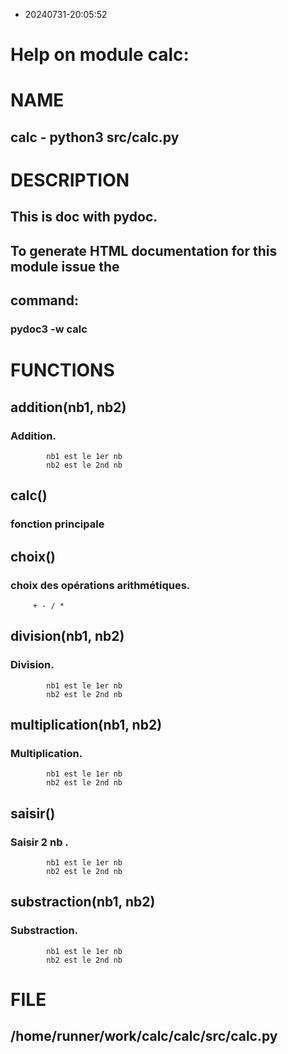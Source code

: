 * 20240731-20:05:52
# Help on module calc:

# NAME
## calc - python3 src/calc.py

# DESCRIPTION
## This is doc with pydoc.  
## To generate HTML documentation for this module issue the
## command:
### pydoc3 -w calc

# FUNCTIONS
## addition(nb1, nb2)
### Addition.
            nb1 est le 1er nb
            nb2 est le 2nd nb
    
## calc()
### fonction principale
    
## choix()
### choix des opérations arithmétiques.
         + - / *
    
## division(nb1, nb2)
### Division.
            nb1 est le 1er nb
            nb2 est le 2nd nb
    
## multiplication(nb1, nb2)
### Multiplication.
            nb1 est le 1er nb
            nb2 est le 2nd nb
    
## saisir()
### Saisir 2 nb .
            nb1 est le 1er nb
            nb2 est le 2nd nb
    
## substraction(nb1, nb2)
### Substraction.
            nb1 est le 1er nb
            nb2 est le 2nd nb

# FILE
## /home/runner/work/calc/calc/src/calc.py
